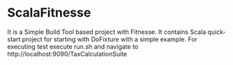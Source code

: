 ScalaFitnesse
=============

It is a Simple Build Tool based project with Fitnesse. It contains Scala quick-start  project for starting with DoFixture with a simple example.
For executing test execute run.sh and navigate to http://localhost:9090/TaxCalculationSuite